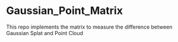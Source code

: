 # Gaussian_Point_Matrix
This repo implements the matrix to measure the difference between Gaussian Splat and Point Cloud 
